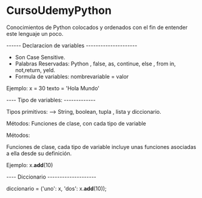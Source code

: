 # CursoUdemyPython
Conocimientos de Python colocados y ordenados con el fin de entender este lenguaje un poco. 

------ Declaracion de variables ---------------------

- Son Case Sensitive. 
- Palabras Reservadas: Python , false, as, continue, else , from in, not,return, yeld. 
- Formula de variables: nombrevariable = valor

Ejemplo: 
x = 30 
texto = 'Hola Mundo'

---- Tipo de variables: -------------

Tipos primitivos: --> String, boolean, tupla , lista y diccionario.

Métodos: Funciones de clase, con cada tipo de variable 

Métodos: 

Funciones de clase, cada tipo de variable incluye unas funciones asociadas a ella desde su definición. 

Ejemplo: x.__add__(10) 


---- Diccionario --------------------

diccionario = ('uno': x, 'dos': x.__add__(10));